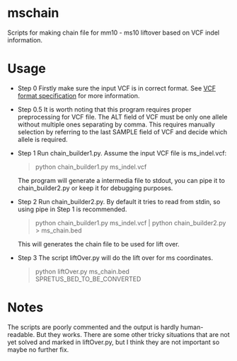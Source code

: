 mschain
=======

Scripts for making chain file for mm10 - ms10 liftover based on VCF indel information.

Usage
=====

* Step 0
  Firstly make sure the input VCF is in correct format. See [VCF format specification](http://vcftools.sourceforge.net/specs.html) for more information.
* Step 0.5
  It is worth noting that this program requires proper preprocessing for VCF file. The ALT field of VCF must be only one allele without multiple ones separating by comma. This requires manually selection by referring to the last SAMPLE field of VCF and decide which allele is required.

* Step 1
  Run chain_builder1.py. Assume the input VCF file is ms_indel.vcf:

    > python chain_builder1.py ms_indel.vcf

  The program will generate a intermedia file to stdout, you can pipe it to chain_builder2.py or keep it for debugging purposes.

* Step 2
  Run chain_builder2.py. By default it tries to read from stdin, so using pipe in Step 1 is recommended.

    > python chain_builder1.py ms_indel.vcf | python chain_builder2.py > ms_chain.bed

  This will generates the chain file to be used for lift over.

* Step 3
  The script liftOver.py will do the lift over for ms coordinates.

    > python liftOver.py ms_chain.bed SPRETUS_BED_TO_BE_CONVERTED

Notes
=====

The scripts are poorly commented and the output is hardly human-readable. But they works. There are some other tricky situations that are not yet solved and marked in liftOver.py, but I think they are not important so maybe no further fix.
